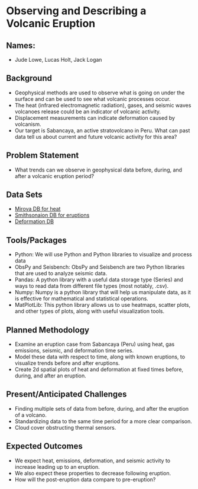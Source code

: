 # Observing and Describing a Volcanic Eruption
## Names: 
- Jude Lowe, Lucas Holt, Jack Logan
## Background
- Geophysical methods are used to observe what is going on under the surface and can be used to see what volcanic processes occur.
- The heat (infrared electromagnetic radiation), gases, and seismic waves volcanoes release could be an indicator of volcanic activity.
- Displacement measurements can indicate deformation caused by volcanism.
- Our target is Sabancaya, an active stratovolcano in Peru. What can past data tell us about current and future volcanic activity for this area?
## Problem Statement
- What trends can we observe in geophysical data before, during, and after a volcanic eruption period?
## Data Sets
- [Mirova DB for heat](https://www.mirovaweb.it/)
- [Smithsonaion DB for eruptions](https://volcano.si.edu/database/search_eruption_results.cfm)
- [Deformation DB](https://comet.nerc.ac.uk/comet-volcano-portal/volcano-index/Search-All)
## Tools/Packages
- Python: We will use Python and Python libraries to visualize and process data
- ObsPy and Seisbench: ObsPy and Seisbench are two Python libraries that are used to analyze seismic data.
- Pandas: A python library with a useful data storage type (Series) and ways to read data from different file types (most notably, .csv).
- Numpy: Numpy is a python library that will help us manipulate data, as it is effective for mathematical and statistical operations.
- MatPlotLib: This python library allows us to use heatmaps, scatter plots, and other types of plots, along with useful visualization tools.
## Planned Methodology
- Examine an eruption case from Sabancaya (Peru) using heat, gas emissions, seismic, and deformation time series.
- Model these data with respect to time, along with known eruptions, to visualize trends before and after eruptions.
- Create 2d spatial plots of heat and deformation at fixed times before, during, and after an eruption.
## Present/Anticipated Challenges
- Finding multiple sets of data from before, during, and after the eruption of a volcano.
- Standardizing data to the same time period for a more clear comparison.
- Cloud cover obstructing thermal sensors.
## Expected Outcomes
- We expect heat, emissions, deformation, and seismic activity to increase leading up to an eruption.
- We also expect these properties to decrease following eruption.
- How will the post-eruption data compare to pre-eruption?

